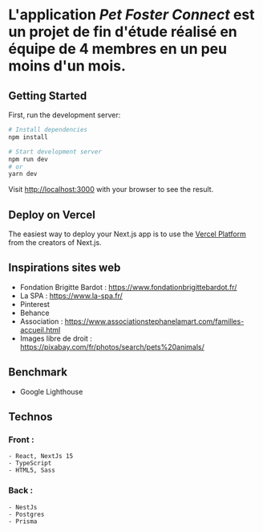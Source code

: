 # L'application ***Pet Foster Connect*** est un projet de fin d'étude réalisé en équipe de 4 membres en un peu moins d'un mois.

## Getting Started

First, run the development server:

```bash
# Install dependencies
npm install

# Start development server
npm run dev
# or
yarn dev

```

Visit [http://localhost:3000](http://localhost:3000) with your browser to see the result.


## Deploy on Vercel

The easiest way to deploy your Next.js app is to use the [Vercel Platform](https://vercel.com/new?utm_medium=default-template&filter=next.js&utm_source=create-next-app&utm_campaign=create-next-app-readme) from the creators of Next.js.


## Inspirations sites web

- Fondation Brigitte Bardot : https://www.fondationbrigittebardot.fr/
- La SPA : https://www.la-spa.fr/
- Pinterest
- Behance
- Association : https://www.associationstephanelamart.com/familles-accueil.html
- Images libre de droit : https://pixabay.com/fr/photos/search/pets%20animals/ 


## Benchmark

- Google Lighthouse


## Technos

### Front :
    - React, NextJs 15
    - TypeScript
    - HTML5, Sass

### Back :
    - NestJs
    - Postgres
    - Prisma
